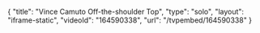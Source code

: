 {
    "title": "Vince Camuto Off-the-shoulder Top",
    "type": "solo",
    "layout": "iframe-static",
    "videoId": "164590338",
    "url": "\/tvpembed\/164590338"
}
